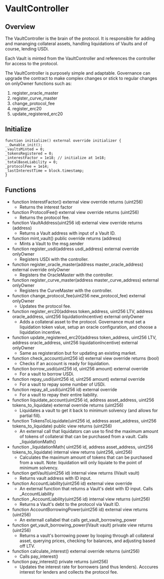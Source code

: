 # VaultController

## Overview

The VaultController is the brain of the protocol. It is responsible for adding and mananging collateral assets, handling liquidations of Vaults and of course, lending  USDi.

Each Vault is minted from the VaultController and references the controller for access to the protocol. 

The VaultController is purposely simple and adaptable. Governance can upgrade the contract to make complex changes or stick to regular changes on onlyOwner functions such as:

1. register_oracle_master
2. register_curve_master
3. change_protocol_fee
4. register_erc20
5. update_registered_erc20

## Initialize
```
function initialize() external override initializer {
__Ownable_init();
_vaultsMinted = 0;
_tokensRegistered = 0;
_interestFactor = 1e18; // initialize at 1e18;
_totalBaseLiability = 0;
_protocolFee = 1e14;
_lastInterestTime = block.timestamp;
}
```
## Functions

* function InterestFactor() external view override returns (uint256)
    * Returns the interest factor
* function ProtocolFee() external view override returns (uint256)
    * Returns the protocol fee.
* function VaultAddress(uint256 id) external view override returns (address)
    * Returns a Vault address with input of a Vault ID.
* function mint_vault() public override returns (address)
    * Mints a Vault to the msg.sender
* function register_usdi(address usdi_address) external override onlyOwner
    * Registers USDi with the controller.
* function register_oracle_master(address master_oracle_address) external override onlyOwner
    * Registers the OracleMaster with the controller.
* function register_curve_master(address master_curve_address) external onlyOwner
    * Registers the CurveMaster with the controller.
* function change_protocol_fee(uint256 new_protocol_fee) external onlyOwner
    * Updates the protocol fee. 
* function register_erc20(address token_address, uint256 LTV, address oracle_address, uint256 liquidationIncentive) external onlyOwner
    * Adds a collateral asset to the protocol. Governance must set a liquidation token value, setup an oracle configuration, and choose a liquidation incentive.
* function update_registered_erc20(address token_address, uint256 LTV, address oracle_address, uint256 liquidationIncentive) external onlyOwner
    * Same as registeration but for updating an existing market.
* function check_account(uint256 id) external view override returns (bool)
    * Checks if an account is ready for liquidation. 
* function borrow_usdi(uint256 id, uint256 amount) external override
    * For a vault to borrow USDi.
* function repay_usdi(uint256 id, uint256 amount) external override
    * For a vault to repay some number of USDi.
* function repay_all_usdi(uint256 id) external override
    * For a vault to repay their entire liability.
* function liquidate_account(uint256 id, address asset_address, uint256 tokens_to_liquidate) external override returns (uint256)
    * Liquidates a vault to get it back to minimum solvency (and allows for partial fill).
* function TokensToLiquidate(uint256 id, address asset_address, uint256 tokens_to_liquidate) public view returns (uint256)
    * An external call that liquidators can use to find the maximum amount of tokens of collateral that can be purchased from a vault. Calls _liquidationMath()
* function _liquidationMath( uint256 id, address asset_address, uint256 tokens_to_liquidate) internal view returns (uint256, uint256)
    * Calculates the maximum amount of tokens that can be purchased from a vault. Note: liquidation will only liquiate to the point of minimum solvency. 
* function getVault(uint256 id) internal view returns (IVault vault)
    * Returns vault address with ID input. 
* function AccountLiability(uint256 id) external view override
    * An external function that returns a Vault's debt with ID input. Calls _AccountLiability
* function _AccountLiability(uint256 id) internal view returns (uint256)
    * Returns a Vault's debt to the protocol via Vault ID.
* function AccountBorrowingPower(uint256 id) external view returns (uint256)
    * An externall callabel that calls get_vault_borrowing_power
* function get_vault_borrowing_power(IVault vault) private view returns (uint256)
    * Returns a vault's borrowing power by looping through all collateral asset, querying prices, checking for balances, and adjusting based off LTV. 
* function calculate_interest() external override returns (uint256)
    * Calls pay_interest()
* function pay_interest() private returns (uint256)
    * Updates the interest rate for borrowers (and thus lenders). Acccures interest for lenders and collects the protocol fee. 
